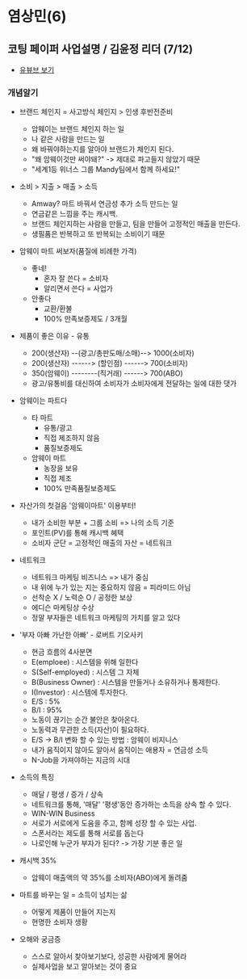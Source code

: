 # 염상민(6)
## 코팅 페이퍼 사업설명 / 김윤정 리더 (7/12)
+ [유뷰브 보기](https://youtu.be/TBa1Ez8ME1Y)

### 개념알기
+ 브랜드 체인지 = 사고방식 체인지 > 인생 후반전준비
    - 암웨이는 브랜드 체인지 하는 일
    - 나 같은 사람을 만드는 일
    - 왜 바꿔야하는지를 알아야 브랜드가 체인지 된다.
    - "왜 암웨이것만 써야돼?" -> 제대로 파고들지 않았기 때문
    - "세계1등 위너스 그룹 Mandy팀에서 함께 하세요!"

+ 소비 > 지출 > 매출 > 소득
    - Amway? 마트 바꿔서 연금성 추가 소득 만드는 일
    - 연금같은 느낌을 주는 캐시백.
    - 브랜드 체인지하는 사람을 만들고, 팀을 만들어 고정적인 매출을 만든다.
    - 생필품은 반복하고 또 반복되는 소비이기 때문

+ 암웨이 마트 써보자(품질에 비례한 가격)
    - 좋네!
        - 혼자 잘 쓴다 = 소비자
        - 알리면서 쓴다 = 사업가
    - 안좋다
        - 교환/환불
        - 100% 만족보증제도 / 3개월

+ 제품이 좋은 이유 - 유통
    - 200(생산자) --(광고/총판도매/소매)--> 1000(소비자)
    - 200(생산자) ------> (할인점) ------> 700(소비자)
    - 350(암웨이) --------(직거래) ------> 700(ABO)
    - 광고/유통비를 대신하여 소비자가 소비자에게 전달하는 일에 대한 댓가

+ 암웨이는 파트다
    - 타 마트
        - 유통/광고
        - 직접 제조하지 않음
        - 품질보증제도
    - 암웨이 마트
        - 농장을 보유
        - 직접 제조
        - 100% 만족품질보증제도

+ 자산가의 첫걸음 '암웨이마트' 이용부터!
    - 내가 소비한 부분 + 그룹 소비 => 나의 소득 기준
    - 포인트(PV)를 통해 캐시백 혜택
    - 소비자 군단 = 고정적인 매출의 자산 = 네트워크

+ 네트워크
    - 네트워크 마케팅 비즈니스 => 내가 중심
    - 내 위에 누가 있는 지는 중요하지 않음 = 피라미드 아님
    - 선착순 X / 노력순 O / 공정한 보상
    - 에디슨 마케팅상 수상
    - 정말 부자들은 네트워크 마케팅의 가치를 알고 있다

+ '부자 아빠 가난한 아빠' - 로버트 기오사키
    - 현금 흐름의 4사분면
    - E(emploee) : 시스템을 위해 일한다
    - S(Self-employed) : 시스템 그 자체
    - B(Business Owner) : 시스템을 만들거나 소유하거나 통제한다.
    - I(Investor) : 시스템에 투자한다.
    - E/S : 5%
    - B/I : 95%
    - 노동이 끊기는 순간 불안은 찾아온다.
    - 노동력과 무관한 소득(자산)이 필요하다.
    - E/S -> B/I 변화 할 수 있는 방법 : 암웨이 비지니스
    - 내가 움직이지 않아도 알아서 움직이는 애용자 = 연금성 소득
    - N-Job을 가져야하는 지금의 시대

+ 소득의 특징
    - 매달 / 평생 / 증가 / 상속
    - 네트워크를 통해, '매달' '평생'동안 증가하는 소득을 상속 할 수 있다.
    - WIN-WIN Business
    - 서로가 서로에게 도움을 주고, 함께 성장 할 수 있는 사업.
    - 스폰서라는 제도를 통해 서로를 돕는다
    - 나로인해 누군가 부자가 된다? -> 가장 기분 좋은 일

+ 캐시백 35%
    - 암웨이 매출액의 약 35%를 소비자(ABO)에게 돌려줌

+ 마트를 바꾸는 일 = 소득이 넘치는 삶
    - 어떻게 제품이 만들어 지는지
    - 현명한 소비자 생황

+ 오해와 궁금증
    - 스스로 알아서 찾아보기보다, 성공한 사람에게 물어라
    - 실제사업을 보고 알아보는 것이 중요


